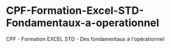 # CPF-Formation-Excel-STD-Fondamentaux-a-operationnel
CPF - Formation EXCEL STD - Des fondamentaux à l'opérationnel 
